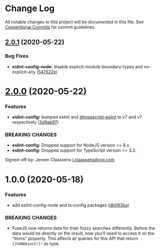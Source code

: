 # Change Log

All notable changes to this project will be documented in this file.
See [Conventional Commits](https://conventionalcommits.org) for commit guidelines.

## [2.0.1](https://github.com/RWS-NL/air-node-packages/compare/@rws-air/eslint-config-node@2.0.0...@rws-air/eslint-config-node@2.0.1) (2020-05-22)


### Bug Fixes

* **eslint-config-node:** disable explicit-module-boundary-types and no-explicit-any ([547522e](https://github.com/RWS-NL/air-node-packages/commit/547522e8e8d69da9c403f11e7203fe2c67142816))





# [2.0.0](https://github.com/RWS-NL/air-node-packages/compare/@rws-air/eslint-config-node@1.0.0...@rws-air/eslint-config-node@2.0.0) (2020-05-22)


### Features

* **eslint-config:** bumped eslint and [@typescript-eslint](https://github.com/typescript-eslint) to v7 and v7 respectively ([3d9ab97](https://github.com/RWS-NL/air-node-packages/commit/3d9ab97f5d3b77ed32ecd7d752bd02c1586d5ec7))


### BREAKING CHANGES

* **eslint-config:** Dropped support for NodeJS version  <= 8.x.
* **eslint-config:** Dropped support for TypeScript version <= 3.2.

Signed-off-by: Jeroen Claassens <j.claassens@cgi.com>





# 1.0.0 (2020-05-18)


### Features

* add eslint-config-node and ts-config packages ([db093ba](https://github.com/RWS-NL/air-node-packages/commit/db093ba39bab3c6b97a689017b9a7f41d6422fde))


### BREAKING CHANGES

* FuseJS now returns data for their fuzzy searches
differently. Before the data would be directly on the result, now you'll
need to access it on the "items" property. This affects all queries for
this API that return `[JSONObject!]!` as type.
